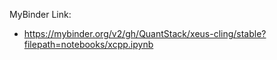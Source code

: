 

MyBinder Link:
  - https://mybinder.org/v2/gh/QuantStack/xeus-cling/stable?filepath=notebooks/xcpp.ipynb

